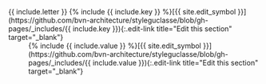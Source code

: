 <dl>

<dt markdown="block">
{{ include.letter }} {% include {{ include.key }} %}[{{ site.edit_symbol }}](https://github.com/bvn-architecture/styleguclasse/blob/gh-pages/_includes/{{ include.key }}){:.edit-link title="Edit this section" target="_blank"}
</dt>

<dd markdown="block">
{% include {{ include.value }} %}[{{ site.edit_symbol }}](https://github.com/bvn-architecture/styleguclasse/blob/gh-pages/_includes/{{ include.value }}){:.edit-link title="Edit this section" target="_blank"}
</dd>

</dl>
